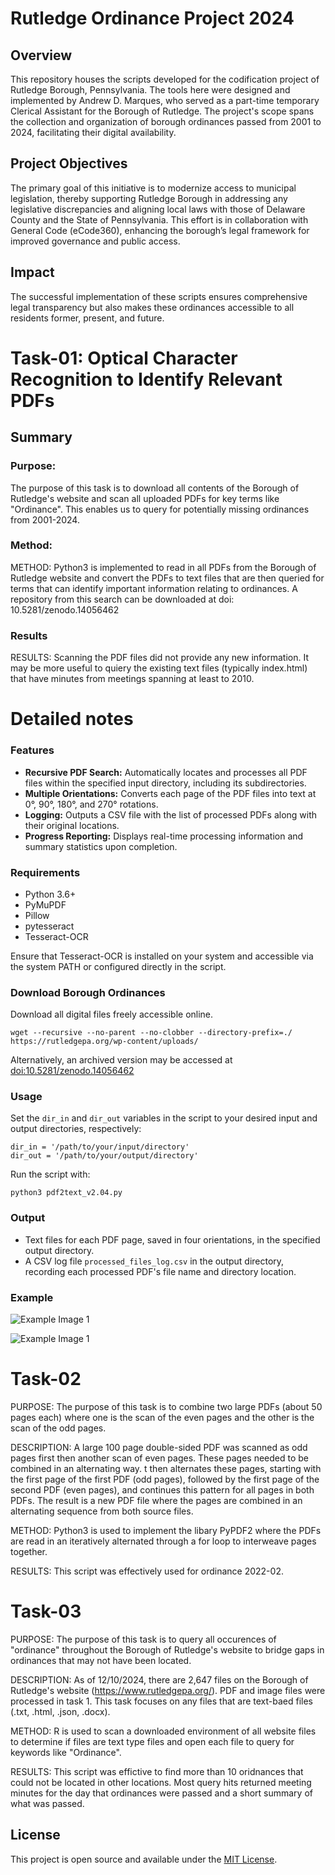 # Rutledge Ordinance Project 2024
## Overview
This repository houses the scripts developed for the codification project of Rutledge Borough, Pennsylvania. The tools here were designed and implemented by Andrew D. Marques, who served as a part-time temporary Clerical Assistant for the Borough of Rutledge. The project's scope spans the collection and organization of borough ordinances passed from 2001 to 2024, facilitating their digital availability.
## Project Objectives
The primary goal of this initiative is to modernize access to municipal legislation, thereby supporting Rutledge Borough in addressing any legislative discrepancies and aligning local laws with those of Delaware County and the State of Pennsylvania. This effort is in collaboration with General Code (eCode360), enhancing the borough’s legal framework for improved governance and public access.
## Impact
The successful implementation of these scripts ensures comprehensive legal transparency but also makes these ordinances accessible to all residents former, present, and future.

# Task-01: Optical Character Recognition to Identify Relevant PDFs

## Summary

### Purpose:
The purpose of this task is to download all contents of the Borough of Rutledge's website and scan all uploaded PDFs for key terms like "Ordinance". This enables us to query for potentially missing ordinances from 2001-2024.

### Method:
METHOD: Python3 is implemented to read in all PDFs from the Borough of Rutledge website and convert the PDFs to text files that are then queried for terms that can identify important information relating to ordinances. A repository from this search can be downloaded at doi: 10.5281/zenodo.14056462

### Results
RESULTS: Scanning the PDF files did not provide any new information. It may be more useful to quiery the existing text files (typically index.html) that have minutes from meetings spanning at least to 2010. 

# Detailed notes

### Features

- **Recursive PDF Search:** Automatically locates and processes all PDF files within the specified input directory, including its subdirectories.
- **Multiple Orientations:** Converts each page of the PDF files into text at 0°, 90°, 180°, and 270° rotations.
- **Logging:** Outputs a CSV file with the list of processed PDFs along with their original locations.
- **Progress Reporting:** Displays real-time processing information and summary statistics upon completion.

### Requirements

- Python 3.6+
- PyMuPDF
- Pillow
- pytesseract
- Tesseract-OCR

Ensure that Tesseract-OCR is installed on your system and accessible via the system PATH or configured directly in the script.

### Download Borough Ordinances

Download all digital files freely accessible online. 

```
wget --recursive --no-parent --no-clobber --directory-prefix=./ https://rutledgepa.org/wp-content/uploads/
```
Alternatively, an archived version may be accessed at [doi:10.5281/zenodo.14056462](https://zenodo.org/records/14056462)

### Usage

Set the `dir_in` and `dir_out` variables in the script to your desired input and output directories, respectively:

```
dir_in = '/path/to/your/input/directory'
dir_out = '/path/to/your/output/directory'
```

Run the script with:

```
python3 pdf2text_v2.04.py
```

### Output

- Text files for each PDF page, saved in four orientations, in the specified output directory.
- A CSV log file `processed_files_log.csv` in the output directory, recording each processed PDF's file name and directory location.

### Example 

![Example Image 1](Images/example_original.jpg)

![Example Image 1](Images/example_angle-180.jpg)

# Task-02

PURPOSE: The purpose of this task is to combine two large PDFs (about 50 pages each) where one is the scan of the even pages and the other is the scan of the odd pages.

DESCRIPTION: A large 100 page double-sided PDF was scanned as odd pages first then another scan of even pages. These pages needed to be combined in an alternating way. t then alternates these pages, starting with the first page of the first PDF (odd pages), followed by the first page of the second PDF (even pages), and continues this pattern for all pages in both PDFs. The result is a new PDF file where the pages are combined in an alternating sequence from both source files.

METHOD: Python3 is used to implement the libary PyPDF2 where the PDFs are read in an iteratively alternated through a for loop to interweave pages together. 

RESULTS: This script was effectively used for ordinance 2022-02.

# Task-03 

PURPOSE: The purpose of this task is to query all occurences of "ordinance" throughout the Borough of Rutledge's website to bridge gaps in ordinances that may not have been located.

DESCRIPTION: As of 12/10/2024, there are 2,647 files on the Borough of Rutledge's website (https://www.rutledgepa.org/). PDF and image files were processed in task 1. This task focuses on any files that are text-baed files (.txt, .html, .json, .docx).

METHOD: R is used to scan a downloaded environment of all website files to determine if files are text type files and open each file to query for keywords like "Ordinance". 

RESULTS: This script was effictive to find more than 10 oridnances that could not be located in other locations. Most query hits returned meeting minutes for the day that ordinances were passed and a short summary of what was passed.

## License

This project is open source and available under the [MIT License](LICENSE).

